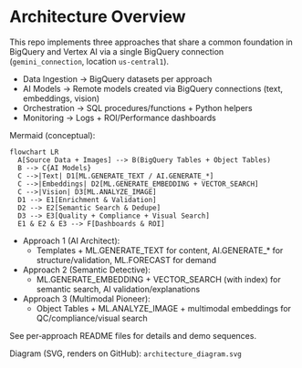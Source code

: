 # Architecture Overview

This repo implements three approaches that share a common foundation in BigQuery and Vertex AI via a single BigQuery connection (`gemini_connection`, location `us-central1`).

- Data Ingestion → BigQuery datasets per approach
- AI Models → Remote models created via BigQuery connections (text, embeddings, vision)
- Orchestration → SQL procedures/functions + Python helpers
- Monitoring → Logs + ROI/Performance dashboards

Mermaid (conceptual):
```
flowchart LR
  A[Source Data + Images] --> B(BigQuery Tables + Object Tables)
  B --> C{AI Models}
  C -->|Text| D1[ML.GENERATE_TEXT / AI.GENERATE_*]
  C -->|Embeddings| D2[ML.GENERATE_EMBEDDING + VECTOR_SEARCH]
  C -->|Vision| D3[ML.ANALYZE_IMAGE]
  D1 --> E1[Enrichment & Validation]
  D2 --> E2[Semantic Search & Dedupe]
  D3 --> E3[Quality + Compliance + Visual Search]
  E1 & E2 & E3 --> F[Dashboards & ROI]
```

- Approach 1 (AI Architect):
  - Templates + ML.GENERATE_TEXT for content, AI.GENERATE_* for structure/validation, ML.FORECAST for demand
- Approach 2 (Semantic Detective):
  - ML.GENERATE_EMBEDDING + VECTOR_SEARCH (with index) for semantic search, AI validation/explanations
- Approach 3 (Multimodal Pioneer):
  - Object Tables + ML.ANALYZE_IMAGE + multimodal embeddings for QC/compliance/visual search

See per‑approach README files for details and demo sequences.

Diagram (SVG, renders on GitHub): `architecture_diagram.svg`
